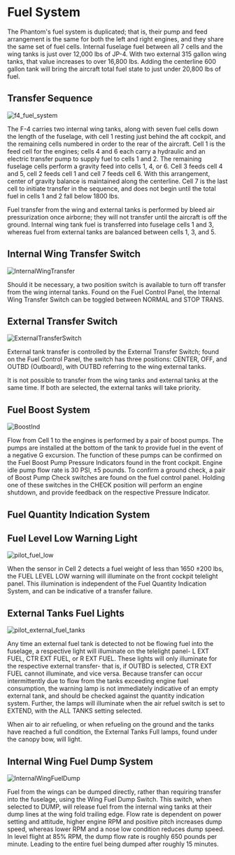 # Fuel System

The Phantom's fuel system is duplicated; that is, their pump and feed
arrangement is the same for both the left and right engines, and they share the
same set of fuel cells. Internal fuselage fuel between all 7 cells and the wing
tanks is just over 12,000 lbs of JP-4. With two external 315 gallon wing tanks,
that value increases to over 16,800 lbs. Adding the centerline 600 gallon tank
will bring the aircraft total fuel state to just under 20,800 lbs of fuel.

## Transfer Sequence

![f4_fuel_system](../../img/f4_fuel_system.png)

The F-4 carries two internal wing tanks, along with seven fuel cells down the
length of the fuselage, with cell 1 resting just behind the aft cockpit, and the
remaining cells numbered in order to the rear of the aircraft. Cell 1 is the
feed cell for the engines; cells 4 and 6 each carry a hydraulic and an electric
transfer pump to supply fuel to cells 1 and 2. The remaining fuselage cells
perform a gravity feed into cells 1, 4, or 6. Cell 3 feeds cell 4 and 5, cell 2
feeds cell 1 and cell 7 feeds cell 6. With this arrangement, center of gravity
balance is maintained along the centerline. Cell 7 is the last cell to initiate
transfer in the sequence, and does not begin until the total fuel in cells 1 and
2 fall below 1800 lbs.

Fuel transfer from the wing and external tanks is performed by bleed air
pressurization once airborne; they will not transfer until the aircraft is off
the ground. Internal wing tank fuel is transferred into fuselage cells 1 and 3,
whereas fuel from external tanks are balanced between cells 1, 3, and 5.

## Internal Wing Transfer Switch

![InternalWingTransfer](../../img/pilot_internal_wing_transfer.png)

Should it be necessary, a two position switch is available to turn off transfer
from the wing internal tanks. Found on the Fuel Control Panel, the Internal Wing
Transfer Switch can be toggled between NORMAL and STOP TRANS.

## External Transfer Switch

![ExternalTransferSwitch](../../img/pilot_external_transfer_switch.png)

External tank transfer is controlled by the External Transfer Switch; found on
the Fuel Control Panel, the switch has three positions: CENTER, OFF, and OUTBD
(Outboard), with OUTBD referring to the wing external tanks.

It is not possible to transfer from the wing tanks and external tanks at the
same time. If both are selected, the external tanks will take priority.

## Fuel Boost System

![BoostInd](../../img/BoostInd.png)

Flow from Cell 1 to the engines is performed by a pair of boost pumps. The pumps
are installed at the bottom of the tank to provide fuel in the event of a
negative G excursion. The function of these pumps can be confirmed on the Fuel
Boost Pump Pressure Indicators found in the front cockpit. Engine idle pump flow
rate is 30 PSI, ±5 pounds. To confirm a ground check, a pair of Boost Pump Check
switches are found on the fuel control panel. Holding one of these switches in
the CHECK position will perform an engine shutdown, and provide feedback on the
respective Pressure Indicator.

## Fuel Quantity Indication System

## Fuel Level Low Warning Light

![pilot_fuel_low](../../img/pilot_fuel_level_low.png)

When the sensor in Cell 2 detects a fuel weight of less than 1650 ±200 lbs, the
FUEL LEVEL LOW warning will illuminate on the front cockpit telelight panel.
This illumination is independent of the Fuel Quantity Indication System, and can
be indicative of a transfer failure.

## External Tanks Fuel Lights

![pilot_external_fuel_tanks](../../img/pilot_external_tanks_fuel_lights.png)

Any time an external fuel tank is detected to not be flowing fuel into the
fuselage, a respective light will illuminate on the telelight panel- L EXT FUEL,
CTR EXT FUEL, or R EXT FUEL. These lights will only illuminate for the
respective external transfer- that is, if OUTBD is selected, CTR EXT FUEL cannot
illuminate, and vice versa. Because transfer can occur intermittently due to
flow from the tanks exceeding engine fuel consumption, the warning lamp is not
immediately indicative of an empty external tank, and should be checked against
the quantity indication system. Further, the lamps will illuminate when the air
refuel switch is set to EXTEND, with the ALL TANKS setting selected.

When air to air refueling, or when refueling on the ground and the tanks have
reached a full condition, the External Tanks Full lamps, found under the canopy
bow, will light.

## Internal Wing Fuel Dump System

![InternalWingFuelDump](../../img/pilot_internal_wing_dump_switch.png)

Fuel from the wings can be dumped directly, rather than requiring transfer into
the fuselage, using the Wing Fuel Dump Switch. This switch, when selected to
DUMP, will release fuel from the internal wing tanks at their dump lines at the
wing fold trailing edge. Flow rate is dependent on power setting and attitude,
higher engine RPM and positive pitch increases dump speed, whereas lower RPM and
a nose low condition reduces dump speed. In level flight at 85% RPM, the dump
flow rate is roughly 650 pounds per minute. Leading to the entire fuel being
dumped after roughly 15 minutes.
